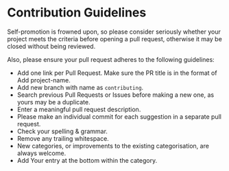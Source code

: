 # Contribution Guidelines

Self-promotion is frowned upon, so please consider seriously whether your project meets the criteria before opening a pull request, otherwise it may be closed without being reviewed.

Also, please ensure your pull request adheres to the following guidelines:

- Add one link per Pull Request.
Make sure the PR title is in the format of Add project-name.
- Add new branch with name as `contributing`.
- Search previous Pull Requests or Issues before making a new one, as yours may be a duplicate.
- Enter a meaningful pull request description.
- Please make an individual commit for each suggestion in a separate pull request.
- Check your spelling & grammar.
- Remove any trailing whitespace.
- New categories, or improvements to the existing categorisation, are always welcome.
- Add Your entry at the bottom within the category.